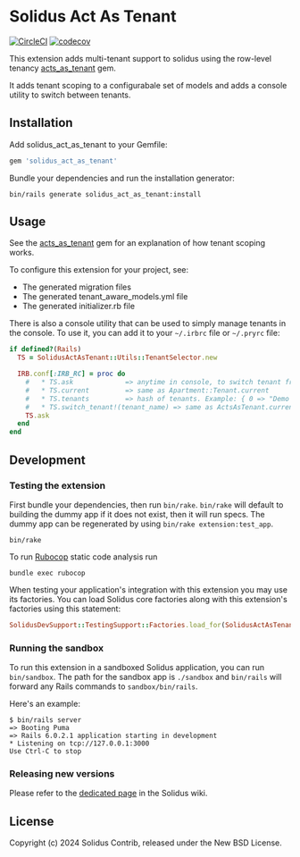 # Solidus Act As Tenant

[![CircleCI](https://circleci.com/gh/solidusio-contrib/solidus_act_as_tenant.svg?style=shield)](https://circleci.com/gh/solidusio-contrib/solidus_act_as_tenant)
[![codecov](https://codecov.io/gh/solidusio-contrib/solidus_act_as_tenant/branch/main/graph/badge.svg)](https://codecov.io/gh/solidusio-contrib/solidus_act_as_tenant)


This extension adds multi-tenant support to solidus using the row-level tenancy [acts_as_tenant](https://github.com/ErwinM/acts_as_tenant/commits/master/) gem.

It adds tenant scoping to a configurabale set of models and adds a console utility to switch between tenants.

## Installation

Add solidus_act_as_tenant to your Gemfile:

```ruby
gem 'solidus_act_as_tenant'
```

Bundle your dependencies and run the installation generator:

```shell
bin/rails generate solidus_act_as_tenant:install
```

## Usage

See the [acts_as_tenant](https://github.com/ErwinM/acts_as_tenant) gem for an explanation of how tenant scoping works.

To configure this extension for your project, see:

- The generated migration files
- The generated tenant_aware_models.yml file
- The generated initializer.rb file


There is also a console utility that can be used to simply manage tenants in the console.
To use it, you can add it to your `~/.irbrc` file or `~/.pryrc` file:

```ruby
if defined?(Rails)
  TS = SolidusActAsTenant::Utils::TenantSelector.new

  IRB.conf[:IRB_RC] = proc do
    #   * TS.ask             => anytime in console, to switch tenant from a list
    #   * TS.current         => same as Apartment::Tenant.current
    #   * TS.tenants         => hash of tenants. Example: { 0 => "Demo Company" }
    #   * TS.switch_tenant!(tenant_name) => same as ActsAsTenant.current_tenant = Tenant.find_by(name: tenant_name)
    TS.ask
  end
end
```

## Development

### Testing the extension

First bundle your dependencies, then run `bin/rake`. `bin/rake` will default to building the dummy
app if it does not exist, then it will run specs. The dummy app can be regenerated by using
`bin/rake extension:test_app`.

```shell
bin/rake
```

To run [Rubocop](https://github.com/bbatsov/rubocop) static code analysis run

```shell
bundle exec rubocop
```

When testing your application's integration with this extension you may use its factories.
You can load Solidus core factories along with this extension's factories using this statement:

```ruby
SolidusDevSupport::TestingSupport::Factories.load_for(SolidusActAsTenant::Engine)
```

### Running the sandbox

To run this extension in a sandboxed Solidus application, you can run `bin/sandbox`. The path for
the sandbox app is `./sandbox` and `bin/rails` will forward any Rails commands to
`sandbox/bin/rails`.

Here's an example:

```
$ bin/rails server
=> Booting Puma
=> Rails 6.0.2.1 application starting in development
* Listening on tcp://127.0.0.1:3000
Use Ctrl-C to stop
```

### Releasing new versions

Please refer to the [dedicated page](https://github.com/solidusio/solidus/wiki/How-to-release-extensions) in the Solidus wiki.

## License

Copyright (c) 2024 Solidus Contrib, released under the New BSD License.
